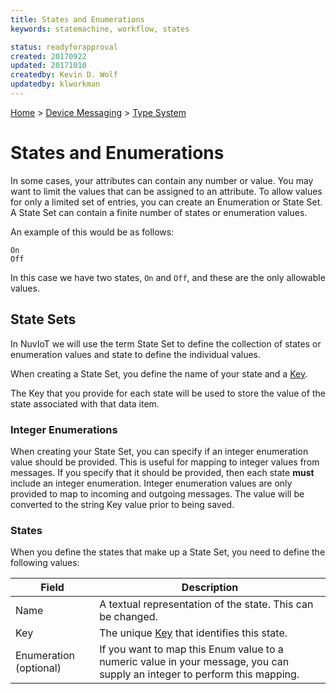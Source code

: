 ```yaml
---
title: States and Enumerations
keywords: statemachine, workflow, states

status: readyforapproval
created: 20170922
updated: 20171010
createdby: Kevin D. Wolf
updatedby: klworkman
---
```

[Home](../../Index.md) > [Device Messaging](../Index.md) > [Type System](Index.md)

# States and Enumerations

In some cases, your attributes can contain any number or value.  You may want to limit the values that can be assigned to an attribute.  To allow values for only a limited set of entries, you can create an Enumeration or State Set.  A State Set can contain a finite number of states or enumeration values.

An example of this would be as follows:

```
On
Off
```

In this case we have two states, ```On``` and ```Off```, and these are the only allowable values.

## State Sets
In NuvIoT we will use the term State Set to define the collection of states or enumeration values and state to define the individual values.

When creating a State Set, you define the name of your state and a [Key](../../Topics/Keys.md).

The Key that you provide for each state will be used to store the value of the state associated with that data item.

### Integer Enumerations
When creating your State Set, you can specify if an integer enumeration value should be provided.  This is useful for mapping to integer values from messages.  If you specify that it should be provided, then each state **must** include an integer enumeration.  Integer enumeration
values are only provided to map to incoming and outgoing messages.  The value will be converted to the string Key value prior to being saved.

### States
When you define the states that make up a State Set, you need to define the following values:


| Field                  | Description |
| ---------------        | ----------  |
| Name                   | A textual representation of the state.  This can be changed. |
| Key                    | The unique [Key](../../Topics/Keys.md) that identifies this state. |
| Enumeration (optional) | If you want to map this Enum value to a numeric value in your message, you can supply an integer to perform this mapping. |
